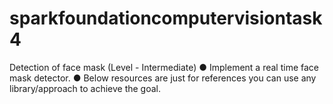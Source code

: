 # sparkfoundationcomputervisiontask4

Detection of face mask
(Level - Intermediate)
● Implement a real time face mask detector.
● Below resources are just for references you can use any
library/approach to achieve the goal.

